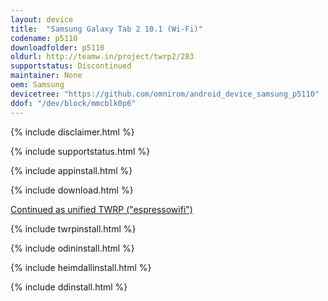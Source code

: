 ```yaml
---
layout: device
title:  "Samsung Galaxy Tab 2 10.1 (Wi-Fi)"
codename: p5110
downloadfolder: p5110
oldurl: http://teamw.in/project/twrp2/283
supportstatus: Discontinued
maintainer: None
oem: Samsung
devicetree: "https://github.com/omnirom/android_device_samsung_p5110"
ddof: "/dev/block/mmcblk0p6"
---
```


{% include disclaimer.html %}

{% include supportstatus.html %}

{% include appinstall.html %}

{% include download.html %}

<a href="https://twrp.me/devices/samsunggalaxytab2wifiunified.html">Continued as unified TWRP ("espressowifi")</a>

{% include twrpinstall.html %}

{% include odininstall.html %}

{% include heimdallinstall.html %}

{% include ddinstall.html %}

